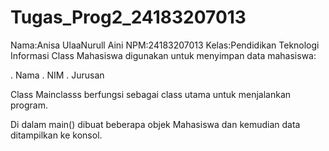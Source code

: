 # Tugas_Prog2_24183207013
Nama:Anisa UlaaNurull Aini
NPM:24183207013
Kelas:Pendidikan Teknologi Informasi
Class Mahasiswa digunakan untuk menyimpan data mahasiswa:

. Nama
. NIM
. Jurusan

Class Mainclasss berfungsi sebagai class utama untuk menjalankan program.

Di dalam main() dibuat beberapa objek Mahasiswa dan kemudian data ditampilkan ke konsol.
